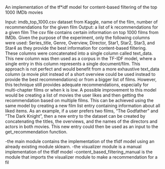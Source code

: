 An implementation of the tf*idf model for content-based filtering of the top 1000 IMDb movies

Input: imdb_top_1000.csv dataset from Kaggle, name of the film, number of recommendations for the given film Output: a list of k recommendations for a given film The csv file contains certain information on top 1000 films from IMDb.
Given the purpose of the experiment, only the following columns were used: Series_title, Genre, Overview, Director, Star1, Star2, Star3, and Star4 as they provide the best information for content-based filtering. These columns were concatenated into a single column called text_data. This new column was then used as a corpus in the TF-IDF model, where a single entry in this column represents a single document/film. This approach is not perfect and would benefit from a more exhaustive text_data column (a movie plot instead of a short overview could be used instead to provide the best recommendations) or from a bigger list of films. However, this technique still provides adequate recommendations, especially for multi-chapter films or when k is low. A possible improvement to this model would be creating a list of movies the user likes and then getting the recommendation based on multiple films. This can be achieved using the same model by creating a new film list entry containing information about all liked items. As an example, if a user prefers two films, “The Godfather” and “The Dark Knight”, then a new entry to the dataset can be created by concatenating the titles, the overviews, and the names of the directors and actors in both movies. This new entry could then be used as an input to the get_recommendation function.

-the main module contains the implementation of the tfidf model using an already existing module sklearn. -the visualizer module is a manual implementation of the tfidf model -content_based_filtering_manual is the module that imports the visualizer module to make a recommendation for a fil
